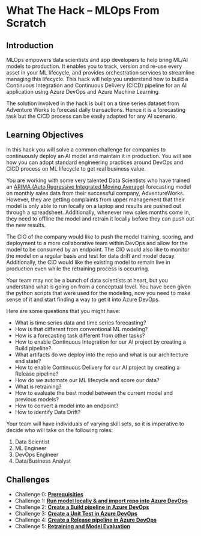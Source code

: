 # What The Hack – MLOps From Scratch

## Introduction

MLOps empowers data scientists and app developers to help bring ML/AI models to production. It enables you to track, version and re-use every asset in your ML lifecycle, and provides orchestration services to streamline managing this lifecycle. This hack will help you understand how to build a Continuous Integration and Continuous Delivery (CICD) pipeline for an AI application using Azure DevOps and Azure Machine Learning.

The solution involved in the hack is built on a time series dataset from Adventure Works to forecast daily transactions. Hence it is a forecasting task but the CICD process can be easily adapted for any AI scenario.

## Learning Objectives

In this hack you will solve a common challenge for companies to continuously deploy an AI model and maintain it in production. You will see how you can adopt standard engineering practices around DevOps and CICD process on ML lifecycle to get real business value.

You are working with some very talented Data Scientists who have trained an [ARIMA (Auto Regressive Integrated Moving Average)](https://en.wikipedia.org/wiki/Autoregressive_integrated_moving_average) forecasting model on monthly sales data from their successful company, AdventureWorks. However, they are getting complaints from upper management that their model is only able to run locally on a laptop and results are pushed out through a spreadsheet. Additionally, whenever new sales months come in, they need to offline the model and retrain it locally before they can push out the new results.

The CIO of the company would like to push the model training, scoring, and deployment to a more collaborative team within DevOps and allow for the model to be consumed by an endpoint. The CIO would also like to monitor the model on a regular basis and test for data drift and model decay. Additionally, the CIO would like the existing model to remain live in production even while the retraining process is occurring.

Your team may not be a bunch of data scientists at heart, but you understand what is going on from a conceptual level.  You have been given the python scripts that were used for the modeling, now you need to make sense of it and start finding a way to get it into Azure DevOps.

Here are some questions that you might have:

  - What is time series data and time series forecasting?
  - How is that different from conventional ML modeling?
  - How is a forecasting task different from other tasks?
  - How to enable Continuous Integration for our AI project by creating a Build pipeline? 
  - What artifacts do we deploy into the repo and what is our architecture end state?
  - How to enable Continuous Delivery for our AI project by creating a Release pipeline? 
  - How do we automate our ML lifecycle and score our data?
  - What is retraining? 
  - How to evaluate the best model between the current model and previous models?
  - How to convert a model into an endpoint?
  - How to identify Data Drift?

Your team will have individuals of varying skill sets, so it is imperative to decide who will take on the following roles:
1. Data Scientist
2. ML Engineer
3. DevOps Engineer
4. Data/Business Analyst

## Challenges

-  Challenge 0: **[Prerequisities](./Challenge-00.md)**
-  Challenge 1: **[Run model locally & and import repo into Azure DevOps](./Challenge-01.md)**
-  Challenge 2: **[Create a Build pipeline in Azure DevOps](./Challenge-02.md)**
-  Challenge 3: **[Create a Unit Test in Azure DevOps](./Challenge-03.md)**
-  Challenge 4: **[Create a Release pipeline in Azure DevOps](./Challenge-04.md)**
-  Challenge 5: **[Retraining and Model Evaluation](./Challenge-05.md)**
